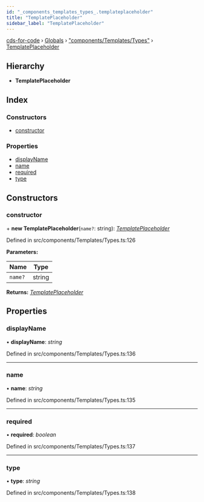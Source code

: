 ```yaml
---
id: "_components_templates_types_.templateplaceholder"
title: "TemplatePlaceholder"
sidebar_label: "TemplatePlaceholder"
---
```


[cds-for-code](../index.md) › [Globals](../globals.md) › ["components/Templates/Types"](../modules/_components_templates_types_.md) › [TemplatePlaceholder](_components_templates_types_.templateplaceholder.md)

## Hierarchy

* **TemplatePlaceholder**

## Index

### Constructors

* [constructor](_components_templates_types_.templateplaceholder.md#constructor)

### Properties

* [displayName](_components_templates_types_.templateplaceholder.md#displayname)
* [name](_components_templates_types_.templateplaceholder.md#name)
* [required](_components_templates_types_.templateplaceholder.md#required)
* [type](_components_templates_types_.templateplaceholder.md#type)

## Constructors

###  constructor

\+ **new TemplatePlaceholder**(`name?`: string): *[TemplatePlaceholder](_components_templates_types_.templateplaceholder.md)*

Defined in src/components/Templates/Types.ts:126

**Parameters:**

Name | Type |
------ | ------ |
`name?` | string |

**Returns:** *[TemplatePlaceholder](_components_templates_types_.templateplaceholder.md)*

## Properties

###  displayName

• **displayName**: *string*

Defined in src/components/Templates/Types.ts:136

___

###  name

• **name**: *string*

Defined in src/components/Templates/Types.ts:135

___

###  required

• **required**: *boolean*

Defined in src/components/Templates/Types.ts:137

___

###  type

• **type**: *string*

Defined in src/components/Templates/Types.ts:138
